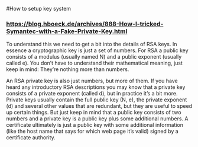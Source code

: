 #How to setup key system 
### https://blog.hboeck.de/archives/888-How-I-tricked-Symantec-with-a-Fake-Private-Key.html

To understand this we need to get a bit into the details of RSA keys. In essence a cryptographic key is just a set of numbers. For RSA a public key consists of a modulus (usually named N) and a public exponent (usually called e). You don’t have to understand their mathematical meaning, just keep in mind: They’re nothing more than numbers.

An RSA private key is also just numbers, but more of them. If you have heard any introductory RSA descriptions you may know that a private key consists of a private exponent (called d), but in practice it’s a bit more. Private keys usually contain the full public key (N, e), the private exponent (d) and several other values that are redundant, but they are useful to speed up certain things. But just keep in mind that a public key consists of two numbers and a private key is a public key plus some additional numbers. A certificate ultimately is just a public key with some additional information (like the host name that says for which web page it’s valid) signed by a certificate authority.
